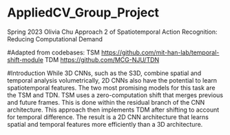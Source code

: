 # AppliedCV_Group_Project
Spring 2023
Olivia Chu 
Approach 2 of Spatiotemporal Action Recognition: Reducing Computational Demand

#Adapted from codebases: 
TSM https://github.com/mit-han-lab/temporal-shift-module
TDM https://github.com/MCG-NJU/TDN

#Introduction
While 3D CNNs, such as the S3D, combine spatial and temporal analysis volumetrically, 2D CNNs also have the potential to learn spatiotemporal features.  The two most promising models for this task are the TSM and TDN.  TSM uses a zero-computation shift that merges previous and future frames.  This is done within the residual branch of the CNN architecture.  This approach then implements TDM after shifting to account for temporal difference.  The result is a 2D CNN architecture that learns spatial and temporal features more efficiently than a 3D architecture.






